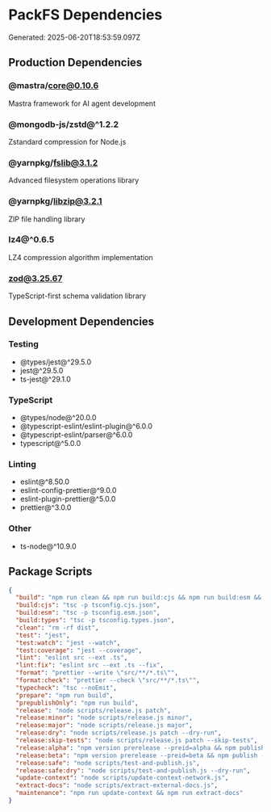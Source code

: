 # PackFS Dependencies

Generated: 2025-06-20T18:53:59.097Z

## Production Dependencies

### @mastra/core@0.10.6
Mastra framework for AI agent development

### @mongodb-js/zstd@^1.2.2
Zstandard compression for Node.js

### @yarnpkg/fslib@3.1.2
Advanced filesystem operations library

### @yarnpkg/libzip@3.2.1
ZIP file handling library

### lz4@^0.6.5
LZ4 compression algorithm implementation

### zod@3.25.67
TypeScript-first schema validation library

## Development Dependencies

### Testing
- @types/jest@^29.5.0
- jest@^29.5.0
- ts-jest@^29.1.0

### TypeScript
- @types/node@^20.0.0
- @typescript-eslint/eslint-plugin@^6.0.0
- @typescript-eslint/parser@^6.0.0
- typescript@^5.0.0

### Linting
- eslint@^8.50.0
- eslint-config-prettier@^9.0.0
- eslint-plugin-prettier@^5.0.0
- prettier@^3.0.0

### Other
- ts-node@^10.9.0

## Package Scripts

```json
{
  "build": "npm run clean && npm run build:cjs && npm run build:esm && npm run build:types",
  "build:cjs": "tsc -p tsconfig.cjs.json",
  "build:esm": "tsc -p tsconfig.esm.json",
  "build:types": "tsc -p tsconfig.types.json",
  "clean": "rm -rf dist",
  "test": "jest",
  "test:watch": "jest --watch",
  "test:coverage": "jest --coverage",
  "lint": "eslint src --ext .ts",
  "lint:fix": "eslint src --ext .ts --fix",
  "format": "prettier --write \"src/**/*.ts\"",
  "format:check": "prettier --check \"src/**/*.ts\"",
  "typecheck": "tsc --noEmit",
  "prepare": "npm run build",
  "prepublishOnly": "npm run build",
  "release": "node scripts/release.js patch",
  "release:minor": "node scripts/release.js minor",
  "release:major": "node scripts/release.js major",
  "release:dry": "node scripts/release.js patch --dry-run",
  "release:skip-tests": "node scripts/release.js patch --skip-tests",
  "release:alpha": "npm version prerelease --preid=alpha && npm publish --tag alpha",
  "release:beta": "npm version prerelease --preid=beta && npm publish --tag beta",
  "release:safe": "node scripts/test-and-publish.js",
  "release:safe:dry": "node scripts/test-and-publish.js --dry-run",
  "update-context": "node scripts/update-context-network.js",
  "extract-docs": "node scripts/extract-external-docs.js",
  "maintenance": "npm run update-context && npm run extract-docs"
}
```
